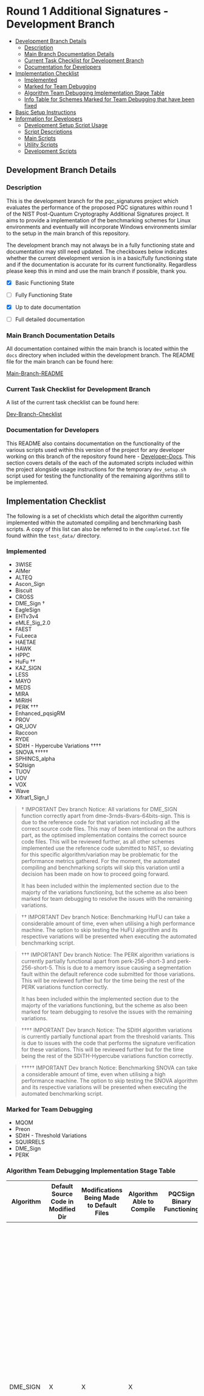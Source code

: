 # Round 1 Additional Signatures - Development Branch <!-- omit from toc --> 

- [Development Branch Details](#development-branch-details)
  - [Description](#description)
  - [Main Branch Documentation Details](#main-branch-documentation-details)
  - [Current Task Checklist for Development Branch](#current-task-checklist-for-development-branch)
  - [Documentation for Developers](#documentation-for-developers)
- [Implementation Checklist](#implementation-checklist)
  - [Implemented](#implemented)
  - [Marked for Team Debugging](#marked-for-team-debugging)
  - [Algorithm Team Debugging Implementation Stage Table](#algorithm-team-debugging-implementation-stage-table)
  - [Info Table for Schemes Marked for Team Debugging that have been fixed](#info-table-for-schemes-marked-for-team-debugging-that-have-been-fixed)
- [Basic Setup Instructions](#basic-setup-instructions)
- [Information for Developers](#information-for-developers)
  - [Development Setup Script Usage](#development-setup-script-usage)
  - [Script Descriptions](#script-descriptions)
  - [Main Scripts](#main-scripts)
  - [Utility Scripts](#utility-scripts)
  - [Development Scripts](#development-scripts)



## Development Branch Details

### Description
This is the development branch for the pqc_signatures project which evaluates the performance of the proposed PQC signatures within round 1 of the NIST Post-Quantum Cryptography Additional Signatures project. It aims to provide a implementation of the benchmarking schemes for Linux environments and eventually will incorporate Windows environments similar to the setup in the main branch of this repository.

The development branch may not always be in a fully functioning state and documentation may still need updated. The checkboxes below indicates whether the current development version is in a basic/fully functioning state and if the documentation is accurate for its current functionality. Regardless please keep this in mind and use the main branch if possible, thank you.

- [x] Basic Functioning State
- [ ] Fully Functioning State
- [x] Up to date documentation
- [ ] Full detailed documentation


### Main Branch Documentation Details
All documentation contained within the main branch is located within the `docs` directory when included within the development branch. The README file for the main branch can be found here:

[Main-Branch-README](docs/MAIN_BRANCH_README.md)


### Current Task Checklist for Development Branch

A list of the current task checklist can be found here:

[Dev-Branch-Checklist](./dev_branch_tasklist.md)


### Documentation for Developers
This README also contains documentation on the functionality of the various scripts used within this version of the project for any developer working on this branch of the repository found here - [Developer-Docs](#information-for-developers). This section covers details of the each of the automated scripts included within the project alongside usage instructions for the temporary `dev_setup.sh` script used for testing the functionality of the remaining algorithms still to be implemented.


## Implementation Checklist
The following is a set of checklists which detail the algorithm currently implemented within the automated compiling and benchmarking bash scripts. A copy of this list can also be referred to in the `completed.txt` file found within the `test_data/` directory.

### Implemented
- 3WISE
- AIMer
- ALTEQ
- Ascon_Sign
- Biscuit
- CROSS
- DME_Sign †
- EagleSign
- EHTv3v4
- eMLE_Sig_2.0
- FAEST
- FuLeeca
- HAETAE
- HAWK
- HPPC
- HuFu ††
- KAZ_SIGN
- LESS
- MAYO
- MEDS
- MIRA
- MiRitH
- PERK †††
- Enhanced_pqsigRM
- PROV
- QR_UOV
- Raccoon
- RYDE
- SDitH - Hypercube Variations ††††
- SNOVA †††††
- SPHINCS_alpha
- SQIsign
- TUOV
- UOV
- VOX
- Wave
- Xifrat1_Sign_I

> † IMPORTANT Dev branch Notice: All variations for DME_SIGN function correctly apart from dme-3rnds-8vars-64bits-sign. This is due to the reference code for that variation not including all the correct source code files. This may of been intentional on the authors part, as the optimised implementation contains the correct source code files. This will be reviewed further, as all other schemes implemented use the reference code submitted to NIST, so deviating for this specific algorithm/variation may be problematic for the performance metrics gathered. For the moment, the automated compiling and benchmarking scripts will skip this variation until a decision has been made on how to proceed going forward.
>
> It has been included within the implemented section due to the majorty of the variations functioning, but the scheme as also been marked for team debugging to resolve the issues with the remaining variations.

> †† IMPORTANT Dev branch Notice: Benchmarking HuFU can take a considerable amount of time, even when utilising a high performance machine. The option to skip testing the HuFU algorithm and its respective variations will be presented when executing the automated benchmarking script.  

> ††† IMPORTANT Dev branch Notice: The PERK algorithm variations is currently partially functional apart from perk-256-short-3 and perk-256-short-5. This is due to a memory issue causing a segmentation fault within the default reference code submitted for those variations. This will be reviewed further but for the time being the rest of the PERK variations function correctly.
>
> It has been included within the implemented section due to the majorty of the variations functioning, but the scheme as also been marked for team debugging to resolve the issues with the remaining variations.

> †††† IMPORTANT Dev branch Notice: The SDitH algorithm variations is currently partially functional apart from the threshold variants. This is due to issues with the code that performs the signature verification for these variations. This will be reviewed further but for the time being the rest of the SDiTH-Hypercube variations function correctly. 

> ††††† IMPORTANT Dev branch Notice: Benchmarking SNOVA can take a considerable amount of time, even when utilising a high performance machine. The option to skip testing the SNOVA algorithm and its respective variations will be presented when executing the automated benchmarking script.  

### Marked for Team Debugging
- MQOM
- Preon
- SDitH - Threshold Variations
- SQUIRRELS
- DME_Sign
- PERK

### Algorithm Team Debugging Implementation Stage Table
| **Algorithm**                | **Default Source Code in Modified Dir** | **Modifications Being Made to Default Files** | **Algorithm Able to Compile** | **PQCSign Binary Functioning** | **Notes**                                                                                                                                                                                                                                                                                                                                                                                                                                                                                                                                                                                                                                                                                              |
|------------------------------|-----------------------------------------|-----------------------------------------------|-------------------------------|--------------------------------|--------------------------------------------------------------------------------------------------------------------------------------------------------------------------------------------------------------------------------------------------------------------------------------------------------------------------------------------------------------------------------------------------------------------------------------------------------------------------------------------------------------------------------------------------------------------------------------------------------------------------------------------------------------------------------------------------------|
| DME_SIGN                     | X                                       | X                                             | X                             |                                | All variations for DME_SIGN function correctly apart from dme-3rnds-8vars-64bits-sign. This is due to the reference code for that variation not including all the correct source code files. This may of been intentional on the authors part, as the optimised implementation contains the correct source code files. This will be reviewed further, as all other schemes implemented use the reference code submitted to NIST, so deviating for this specific algorithm/variation may be problematic for the performance metrics gathered. For the moment, the automated compiling and benchmarking scripts will skip this variation until a decision has been made on how to proceed going forward. |
| MQOM                         | X                                       | X                                             | X                             |                                | The pqcsign binary is able to compile, is able to perform key generation/signing operations, but an error occurs when verifying the signature. The default benchmarking and PQCKat_gen scripts are able to function correctly, so the problem most likely lies with the pqcsign script or how it is being compiled. The parameters displayed by the pqcsign script also appear to be inaccurate as the CRYPTO_BYTES macro is showing a higher value than shown in the algorithm specification, but this needs to be verified. This algorithm has been added to the dev_seutp.sh script for team debugging.                                                                                             |
| PERK                         | X                                       | X                                             | X                             |                                | The PERK algorithm variations is currently partially functional apart from perk-256-short-3 and perk-256-short-5. This is due to a memory issue causing a segmentation fault within the default reference code submitted for those variations. This will be reviewed further but for the time being the rest of the PERK variations function correctly.                                                                                                                                                                                                                                                                                                                                                |
| Preon                        | X                                       | X                                             | X                             |                                | The pqcsign binary is able to compile, is able to perform key generation/signing operations, but a segmentation fault occurs when performing verification. This algorithm has been added to the dev_seutp.sh script for team debugging.                                                                                                                                                                                                                                                                                                                                                                                                                                                                |
| SDitH - Threshold Variations | X                                       | X                                             | X                             |                                | The pqcsign binary is able to compile, is able to perform key generation/signing operations, but an error occurs when verifying the signature. The default benchmarking and PQCKat_gen scripts are able to function correctly, so the problem most likely lies with the pqcsign script or how it is being compiled. This algorithm has been added to the dev_seutp.sh script for team debugging.                                                                                                                                                                                                                                                                                                       |
| SQUIRRELS                    | X                                       | X                                             | X                             |                                | The pqcsign binary is able to compile, is able to perform key generation/signing operations, but an error occurs when verifying the signature. This algorithm has been added to the dev_seutp.sh script for team debugging.                                                                                                                                                                                                                                                                                                                                                                                                                                                                            |


### Info Table for Schemes Marked for Team Debugging that have been fixed
| **Algorithm** | **Default Source Code in Modified Dir** | **Modifications Being Made to Default Files** | **Algorithm Able to Compile** | **PQCSign Binary Functioning** | **Notes**                                                                                                                                                                                                                                                                                                                                                                                                                                       |
|---------------|-----------------------------------------|-----------------------------------------------|-------------------------------|--------------------------------|-------------------------------------------------------------------------------------------------------------------------------------------------------------------------------------------------------------------------------------------------------------------------------------------------------------------------------------------------------------------------------------------------------------------------------------------------|
| AIMer         | X                                       | X                                             | X                             | X                              | NIST API files in default reference code did not have the correct signature size for parameter sets for each security level apart from parameter set 1.                                                                                                                                                                                                                                                                                         |
| EagleSign     | X                                       | X                                             | X                             | X                              | The NIST API files differed enough that special cases needed to be added for parameter definitions and AES256ctr source code files were not present and had to be included to compile correctly                                                                                                                                                                                                                                                 |
| HAETAE        | X                                       | X                                             | X                             | X                              | The NIST API differed too greatly from the other schemes, a refactored version of the API file and creation of API.c file was needed to compile correctly. Also the shared libraries needed to be moved with pqcsign binaries to function correctly.                                                                                                                                                                                            |
| KAZ_SIGN      | X                                       | X                                             | X                             | X                              | A separate function within pqcsign had to be created for the scheme due the significant difference in API usage.                                                                                                                                                                                                                                                                                                                                |
| LESS          | X                                       | X                                             | X                             | X                              | The reference implementation of the LESS scheme did not come with a executable binary and a CMakeLists.txt file. A CMakeLists file had to be created based of the one included with the additional implementations code and modified to work with the pqcsign binary.                                                                                                                                                                           |
| MiRitH        | X                                       | X                                             | X                             | X                              | A separate function within pqcsign had to be created that closely followed the functionality seen in the test_mirith.c file in the default source code due to the significant difference in API usage.                                                                                                                                                                                                                                          |
| Wave          | X                                       | X                                             | X                             | X                              | A separate function within pqcsign had to be created that closely followed the functionality seen in the benchmark.c file in the default source code due to the significant difference in API usage. IMPORTANT NOTE - In order to get the wave1644 variation to work, a temporary fix which sets an unlimted stack size had to be used to allow the pqcsign binary to run. This will need to be resolved going forward, but it works for now.   |




## Basic Setup Instructions
To setup the testing environment and perform basic benchmarking of the algorithms that have been mentioned in the implemented list above, please conduct the following steps.

**Setup the testing environment using the automated compiling script**
```
./setup
```

**Perform benchmarking**
The automated benchmarking of the implemented algorithms can be done by entering the following commands:
```
cd scripts
./sig_speed_test.sh
```

Results will be outputted to a txt file located within the generated `test_data/results` directory. At the moment the testing script must be executed within its respective directory. Future updates to the development branch will include Python parsing scripts that will take the performance metrics outputted to the txt file and store it within a CSV file. 

## Information for Developers

#### **NOTE to Project Developers on Algorithm Implementation**

When integrating any algorithm within the development branch and the relevant automated bash scripts, please refer to the implementation convention found here:

[Alg-Implementation-Convention](src/modified_nist_src_files/IMPLEMENTATION_CONVENTION.md)

### Development Setup Script Usage
#### **Information on General Usage**
The development setup script (`dev_setup.sh`) can be used to easily test the functionality needed to implement the remaining algorithms into the main setup script. This is helpful due to the current size of the main setup script alongside the length of time it takes to fully compile all of the reference code. The development setup script also includes functionality that allows the developer to test the benchmarking binaries after the algorithms and their respective variations have been compiled.

When including functionality for a algorithm, please ensure proper usage of the `copy_modifed_src_files.sh` utility script to avoid any accidental inclusion or modification of the default source code files within a commit.

#### Running the Development Setup Script
The development script can be exucted using the following command:

```
./dev_setup.sh
```

The development setup script will also provide the option on where to direct the output of compilation portion of the script:

- Option-1: Direct the output to terminal
- Option-2: Direct the output to a text file

**Option 1** would be used if there is a small number of algorithms currently included with the development script, or storing all the outputs is not necessary. 
 
**Option 2** is ideal if there are few algorithms that are currently included within the development setup script or there are errors that require further review. This option can also be beneficial as it can improve readability and make it easier to debug issues with compilation.


**It is important to note** that the output filename in the script will be the same each time, so previous outputs will be overwritten. There is no issue in using different filenames, but these are not included within the .gitignore file by default, so if additional copies are used, please either create an entry within the .gitignore file or store it outwith the projects directory to avoid unnecessary files in the repository.

**Including Benchmarking**

After starting the development script, the user will also be presented with a (y/n) option to test the benchmarking binaries after the algorithms have been compiled before starting. This can be useful in determining if even though the algorithm compiles successfully, does any further modification to the `pqcsign.c` script need to be made to allow for successful benchmarking.  

### Script Descriptions
### Main Scripts
The following are the main scripts used within the round-1 signatures benchmarking suite for Linux environments.

#### **setup.sh**

Located in the project's root directory, it has the following description:

This is the main setup script for evaluating the round-1 signatures in a linux testing environment. The script sets up the required environment for the automated compilation of the algorithms and compiles the relevant testing binaries. It calls relevant utility scripts to read in variation arrays for the different algorithms and copy over modified source files to the relevant directories for compilation

#### **pqcsign.c**
Located in the `src/performance_eval_scripts` directory, it has the following description:

This is the main benchmarking code used for gathering performance metrics for the signature schemes. This script is copied over to the relevant source code location for the current algorithm/variation currently being compiled. Outputted binaries are stored in `bin` directory at the project's root which is created during the setup. The compiled binary for the current algorithm variation is stored within the relevant directory for the scheme within the `bin` directory. This binary is then used by the `sig_speed_test.sh` script to automatically gather CPU cycle performance metrics for all the implemented algorithms and their variations.

#### **sig_speed_test.sh**
Located within the `scripts` directory, it has the following description:

This script is used to run the signature speed tests for all algorithms and variations in the benchmarking suite. The script will run the tests for the number of runs specified by the user and output the results to a txt file to later be parsed by the python parser script (once implemented). The script will also prompt the user to determine if HuFu is to be included in the benchmarking due to its high run time.


### Utility Scripts
The following are utility scripts provide functionality for the previously mentioned main scripts in the repository. They are not intended to be used by themselves and should be called from within one of the main scripts.

#### **variation_array_util.sh**
Located within the `scripts` directory, it has the following description:

This utility script is used to load in the algorithm variations from the text files in the alg_variation_lists directory. These arrays are then converted to comma-separated strings and exported as environment variables which can be imported into the calling script. Once the arrays have been imported into the calling script, the environment variables are cleared. The script is passed the following arguments when called:

- arg-1 (operation-flag): 'set' or 'clear' - determines if the environment variables are to be set or cleared
- arg-2 (alg_variations_dir): The path to the alg_variation_lists directory containing the algorithm variation text files

#### **copy_modifed_src_files.sh**
Located within the `scripts` directory, it has the following description:

This utility script is called by the main-setup script for linux environments 
to copy or restore modified source files for each algorithm and their respective variations. The script is called with the following arguments:

- arg-1 (util_flag): flag to determine if modified source files are to be copied or restored
- arg-2 (current_alg): the current algorithm being processed
- arg-3 (dst_variation_dir): the destination directory where the modified source files are to be copied or restored
- arg-4 (current_variation): the current variation of the algorithm being processed
- arg-5 (root_dir): the root directory of the project

### Development Scripts
These are temporary scripts present in the repositories development branch to aid in the integration of the proposed schemes into the automated compiling and benchmarking scripts. If you are not developing the project you can safely ignore these scripts and instead use the main scripts previously described to compile and benchmark the currently supported Algorithms. The following is a description of the current `dev_setup.sh` script:

#### **dev-script.sh**
Located within the repositories root directory, it has the following description:

This is the temporary development setup script for testing the integration of the algorithms within main automated compiling script. Its main purpose is to implement and store the output of the compilation process for the algorithms still to be implemented to easily test the setup process and capture any errors outputted. It also contains a function for testing the pqcsign binary of the algorithms to test if the outputted binary is also functioning correctly. Once all algorithms have been successfully implemented within the project, this script will be removed from the repository.
